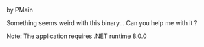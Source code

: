 by PMain

Something seems weird with this binary... Can you help me with it ?

Note: The application requires .NET runtime 8.0.0
